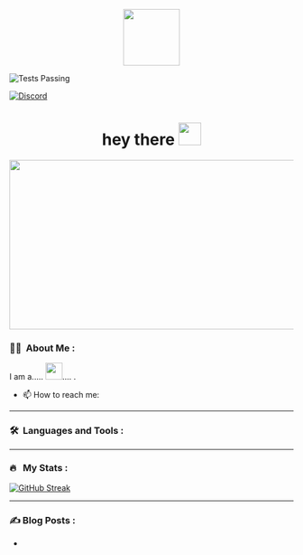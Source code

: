 
<p align="center"><img src="https://media.giphy.com/media/M9gbBd9nbDrOTu1Mqx/giphy.gif" width="100"/></p>

<img alt="Tests Passing" src="https://github.com/anuraghazra/github-readme-stats/workflows/Test/badge.svg" />

[![Discord](https://img.shields.io/badge/discord-join-7289DA.svg)](https://discord.com/invite/j8P7hbjfrm)


<h1 align="center">hey there <img src="https://media.giphy.com/media/hvRJCLFzcasrR4ia7z/giphy.gif" width="40"></h1>

<p align="center"><img src="https://media.giphy.com/media/dWesBcTLavkZuG35MI/giphy.gif" width="600" height="300"  /></p>

### :woman_technologist: &nbsp;About Me :

I am a..... <img src="https://media.giphy.com/media/WUlplcMpOCEmTGBtBW/giphy.gif" width="30">.... .

- 📫 How to reach me: &nbsp; 

---

### 🛠 &nbsp;Languages and Tools :

<p></p>

---

### 🔥 &nbsp; My Stats :

[![GitHub Streak](http://github-readme-streak-stats.herokuapp.com?user=x1lenth&theme=dark&background=000000)](https://git.io/streak-stats)



---

### ✍️ Blog Posts : 
-
<!-- BLOG-POST-LIST:END -->

